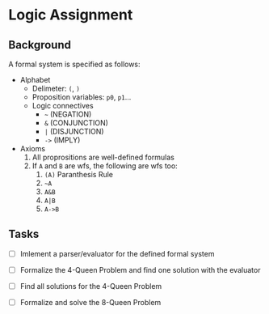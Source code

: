 # Logic Assignment

## Background

A formal system is specified as follows:

* Alphabet
  - Delimeter: `(`, `)`
  - Proposition variables: `p0`, `p1`...
  - Logic connectives
    * `~` (NEGATION)
    * `&` (CONJUNCTION)
    * `|` (DISJUNCTION)
    * `->` (IMPLY)
* Axioms
  1. All proprositions are well-defined formulas
  2. If `A` and `B` are wfs, the following are wfs too:
     1. `(A)` Paranthesis Rule
     2. `~A`
     3. `A&B`
     4. `A|B`
     5. `A->B`

## Tasks

- [ ] Imlement a parser/evaluator for the defined formal system
- [ ] Formalize the 4-Queen Problem and find one solution with the evaluator
- [ ] Find all solutions for the 4-Queen Problem
- [ ] Formalize and solve the 8-Queen Problem

